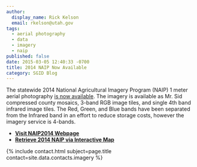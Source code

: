 ```yaml
---
author:
  display_name: Rick Kelson
  email: rkelson@utah.gov
tags:
  - aerial photography
  - data
  - imagery
  - naip
published: false
date: 2015-03-05 12:40:33 -0700
title: 2014 NAIP Now Available
category: SGID Blog
---
```


<p>The statewide 2014 National Agricultural Imagery Program (NAIP) 1 meter aerial photography <a href="{% link data/aerial-photography/naip/index.html %}">is now available</a>. The imagery is available as Mr. Sid compressed county mosaics, 3-band RGB image tiles, and single 4th band infrared image tiles. The Red, Green, and Blue bands have been separated from the Infrared band in an effort to reduce storage costs, however the imagery service is 4-bands.</p>
<ul>
<li><strong><a href="{% link data/aerial-photography/naip/index.html %}" target="_blank" rel="noopener">Visit NAIP2014 Webpage</a></strong></li>
<li><strong><a href="https://raster.utah.gov/?cat=NAIP%202014%20(1m)" target="_blank" rel="noopener">Retrieve 2014 NAIP via Interactive Map</a></strong></li>
</ul>
<td>{% include contact.html subject=page.title contact=site.data.contacts.imagery %}</td>
